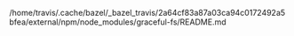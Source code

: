 /home/travis/.cache/bazel/_bazel_travis/2a64cf83a87a03ca94c0172492a5bfea/external/npm/node_modules/graceful-fs/README.md